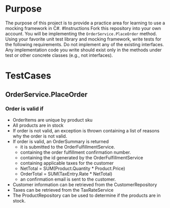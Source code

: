 # Purpose
The purpose of this project is to provide a practice area for learning to use a mocking framework in C#.
#Instructions
Fork this repository into your own account.
You will be implementing the `OrderService.PlaceOrder` method.
Using your favorite unit test library and mocking framework, write tests for the following requirements.
Do not implement any of the existing interfaces.
Any implementation code you write should exist only in the methods under test or other concrete classes (e.g., not interfaces).

# TestCases
## OrderService.PlaceOrder
### Order is valid if
* OrderItems are unique by product sku
* All products are in stock
* If order is not valid, an exception is thrown containing a list of reasons why the order is not valid.
* If order is valid, an OrderSummary is returned
  * it is submitted to the OrderFulfillmentService.
  * containing the order fulfillment confirmation number.
  * containing the id generated by the OrderFulfillmentService
  * containing applicable taxes for the customer
  * NetTotal = SUM(Product.Quantity * Product.Price)
  * OrderTotal = SUM(TaxEntry.Rate * NetTotal)
  * an confirmation email is sent to the customer.
* Customer information can be retrieved from the CustomerRepository
* Taxes can be retrieved from the TaxRateService
* The ProductRepository can be used to determine if the products are in stock.

